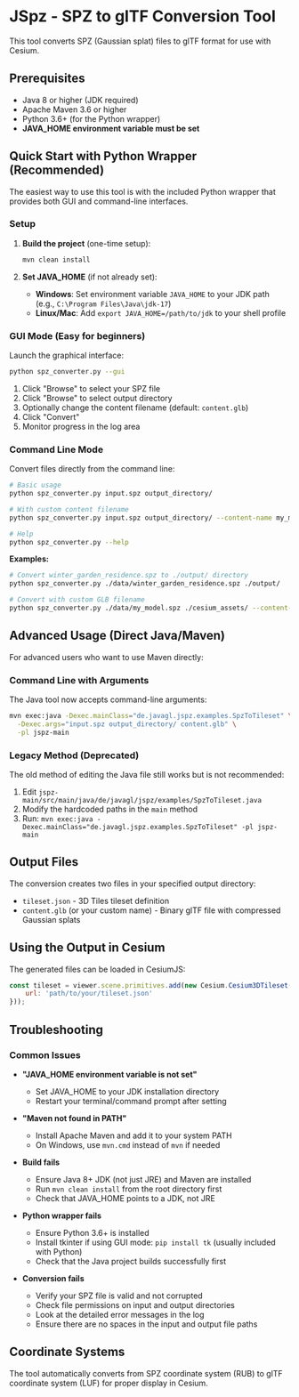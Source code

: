 # JSpz - SPZ to glTF Conversion Tool

This tool converts SPZ (Gaussian splat) files to glTF format for use with Cesium.

## Prerequisites

- Java 8 or higher (JDK required)
- Apache Maven 3.6 or higher
- Python 3.6+ (for the Python wrapper)
- **JAVA_HOME environment variable must be set**

## Quick Start with Python Wrapper (Recommended)

The easiest way to use this tool is with the included Python wrapper that provides both GUI and command-line interfaces.

### Setup

1. **Build the project** (one-time setup):
   ```bash
   mvn clean install
   ```

2. **Set JAVA_HOME** (if not already set):
   - **Windows**: Set environment variable `JAVA_HOME` to your JDK path (e.g., `C:\Program Files\Java\jdk-17`)
   - **Linux/Mac**: Add `export JAVA_HOME=/path/to/jdk` to your shell profile

### GUI Mode (Easy for beginners)

Launch the graphical interface:

```bash
python spz_converter.py --gui
```

1. Click "Browse" to select your SPZ file
2. Click "Browse" to select output directory  
3. Optionally change the content filename (default: `content.glb`)
4. Click "Convert"
5. Monitor progress in the log area

### Command Line Mode

Convert files directly from the command line:

```bash
# Basic usage
python spz_converter.py input.spz output_directory/

# With custom content filename
python spz_converter.py input.spz output_directory/ --content-name my_model.glb

# Help
python spz_converter.py --help
```

**Examples:**
```bash
# Convert winter_garden_residence.spz to ./output/ directory
python spz_converter.py ./data/winter_garden_residence.spz ./output/

# Convert with custom GLB filename
python spz_converter.py ./data/my_model.spz ./cesium_assets/ --content-name gaussian_splats.glb
```

## Advanced Usage (Direct Java/Maven)

For advanced users who want to use Maven directly:

### Command Line with Arguments

The Java tool now accepts command-line arguments:

```bash
mvn exec:java -Dexec.mainClass="de.javagl.jspz.examples.SpzToTileset" \
  -Dexec.args="input.spz output_directory/ content.glb" \
  -pl jspz-main
```

### Legacy Method (Deprecated)

The old method of editing the Java file still works but is not recommended:

1. Edit `jspz-main/src/main/java/de/javagl/jspz/examples/SpzToTileset.java`
2. Modify the hardcoded paths in the `main` method
3. Run: `mvn exec:java -Dexec.mainClass="de.javagl.jspz.examples.SpzToTileset" -pl jspz-main`

## Output Files

The conversion creates two files in your specified output directory:
- `tileset.json` - 3D Tiles tileset definition
- `content.glb` (or your custom name) - Binary glTF file with compressed Gaussian splats

## Using the Output in Cesium

The generated files can be loaded in CesiumJS:

```javascript
const tileset = viewer.scene.primitives.add(new Cesium.Cesium3DTileset({
    url: 'path/to/your/tileset.json'
}));
```

## Troubleshooting

### Common Issues

- **"JAVA_HOME environment variable is not set"**
  - Set JAVA_HOME to your JDK installation directory
  - Restart your terminal/command prompt after setting

- **"Maven not found in PATH"**
  - Install Apache Maven and add it to your system PATH
  - On Windows, use `mvn.cmd` instead of `mvn` if needed

- **Build fails**
  - Ensure Java 8+ JDK (not just JRE) and Maven are installed
  - Run `mvn clean install` from the root directory first
  - Check that JAVA_HOME points to a JDK, not JRE

- **Python wrapper fails**
  - Ensure Python 3.6+ is installed
  - Install tkinter if using GUI mode: `pip install tk` (usually included with Python)
  - Check that the Java project builds successfully first

- **Conversion fails**
  - Verify your SPZ file is valid and not corrupted
  - Check file permissions on input and output directories
  - Look at the detailed error messages in the log
  - Ensure there are no spaces in the input and output file paths

## Coordinate Systems

The tool automatically converts from SPZ coordinate system (RUB) to glTF coordinate system (LUF) for proper display in Cesium.